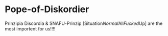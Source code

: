 Pope-of-Diskordier
==================

Prinzipia Discordia &amp; SNAFU-Prinzip [Situation*Normal*All*Fucked*Up] are the most importent for us!!!!
